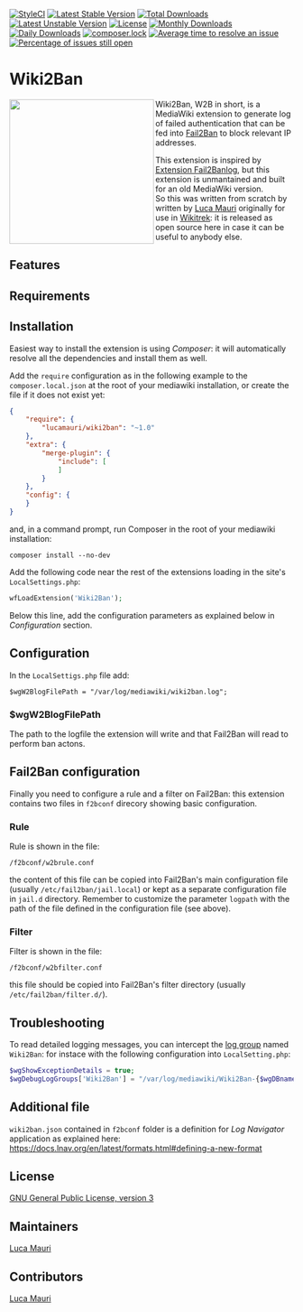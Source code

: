 [![StyleCI](https://github.styleci.io/repos/238323866/shield?branch=master)](https://github.styleci.io/repos/238323866)
[![Latest Stable Version](https://poser.pugx.org/lucamauri/wiki2ban/v/stable)](https://packagist.org/packages/lucamauri/wiki2ban)
[![Total Downloads](https://poser.pugx.org/lucamauri/wiki2ban/downloads)](https://packagist.org/packages/lucamauri/wiki2ban)
[![Latest Unstable Version](https://poser.pugx.org/lucamauri/wiki2ban/v/unstable)](https://packagist.org/packages/lucamauri/wiki2ban)
[![License](https://poser.pugx.org/lucamauri/wiki2ban/license)](https://packagist.org/packages/lucamauri/wiki2ban)
[![Monthly Downloads](https://poser.pugx.org/lucamauri/wiki2ban/d/monthly)](https://packagist.org/packages/lucamauri/wiki2ban)
[![Daily Downloads](https://poser.pugx.org/lucamauri/wiki2ban/d/daily)](https://packagist.org/packages/lucamauri/wiki2ban)
[![composer.lock](https://poser.pugx.org/lucamauri/wiki2ban/composerlock)](https://packagist.org/packages/lucamauri/wiki2ban)
[![Average time to resolve an issue](http://isitmaintained.com/badge/resolution/lucamauri/PageToGitHub.svg)](http://isitmaintained.com/project/lucamauri/wiki2ban "Average time to resolve an issue")
[![Percentage of issues still open](http://isitmaintained.com/badge/open/lucamauri/PageToGitHub.svg)](http://isitmaintained.com/project/lucamauri/wiki2ban "Percentage of issues still open")

# Wiki2Ban

<img src="https://upload.wikimedia.org/wikipedia/commons/c/ce/W2BLogo.svg" width="256" align="left" />Wiki2Ban, W2B in short, is a MediaWiki extension to generate log of failed authentication that can be fed into [Fail2Ban](https://github.com/fail2ban/fail2ban) to block relevant IP addresses.

This extension is inspired by [Extension Fail2Banlog](https://www.mediawiki.org/wiki/Extension:Fail2banlog), but this extension is unmantained and built for an old MediaWiki version.<br />
So this was written from scratch by written by [Luca Mauri](https://github.com/lucamauri) originally for use in [Wikitrek](https://github.com/WikiTrek): it is released as open source here in case it can be useful to anybody else.

## Features

## Requirements

## Installation

Easiest way to install the extension is using _Composer_: it will automatically resolve all the dependencies and install them as well.

Add the `require` configuration as in the following example to the `composer.local.json` at the root of your mediawiki installation, or create the file if it does not exist yet:

```JSON
{
    "require": {
        "lucamauri/wiki2ban": "~1.0"
    },
    "extra": {
        "merge-plugin": {
            "include": [
            ]
        }
    },
    "config": {
    }
}
```

and, in a command prompt, run Composer in the root of your mediawiki installation:

```
composer install --no-dev
```

Add the following code near the rest of the extensions loading in the site's `LocalSettings.php`:

```PHP
wfLoadExtension('Wiki2Ban');
```

Below this line, add the configuration parameters as explained below in _Configuration_ section.

## Configuration

In the `LocalSettigs.php` file add:

```
$wgW2BlogFilePath = "/var/log/mediawiki/wiki2ban.log";
```

### \$wgW2BlogFilePath

The path to the logfile the extension will write and that Fail2Ban will read to perform ban actons.

## Fail2Ban configuration

Finally you need to configure a rule and a filter on Fail2Ban: this extension contains two files in `f2bconf` direcory showing basic configuration.

### Rule

Rule is shown in the file:

```
/f2bconf/w2brule.conf
```

the content of this file can be copied into Fail2Ban's main configuration file (usually `/etc/fail2ban/jail.local`) or kept as a separate configuration file in `jail.d` directory. Remember to customize the parameter `logpath` with the path of the file defined in the configuration file (see above).

### Filter

Filter is shown in the file:

```
/f2bconf/w2bfilter.conf
```

this file should be copied into Fail2Ban's filter directory (usually `/etc/fail2ban/filter.d/`).

## Troubleshooting

To read detailed logging messages, you can intercept the [log group](https://www.mediawiki.org/wiki/Manual:$wgDebugLogGroups) named `Wiki2Ban`: for instace with the following configuration into `LocalSetting.php`:

```php
$wgShowExceptionDetails = true;
$wgDebugLogGroups['Wiki2Ban'] = "/var/log/mediawiki/Wiki2Ban-{$wgDBname}.log";
```

## Additional file

`wiki2ban.json` contained in `f2bconf` folder is a definition for _Log Navigator_ application as explained here: https://docs.lnav.org/en/latest/formats.html#defining-a-new-format

## License

[GNU General Public License, version 3](https://www.gnu.org/licenses/gpl-3.0.html)

## Maintainers

[Luca Mauri](https://github.com/lucamauri)

## Contributors

[Luca Mauri](https://github.com/lucamauri)
